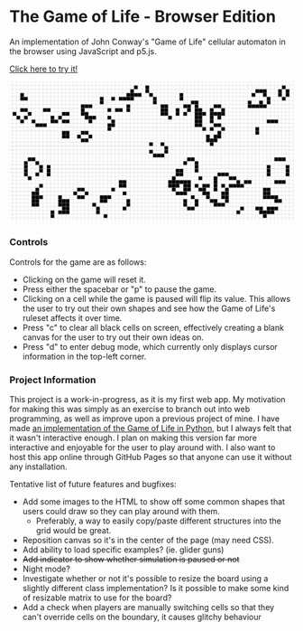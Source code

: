 # The Game of Life - Browser Edition
An implementation of John Conway's "Game of Life" cellular automaton in the browser using JavaScript and p5.js.

[Click here to try it!](https://zgell.github.io/game-of-life-js/)

![A screenshot of the Game of Life](./img/teaser.png)

### Controls

Controls for the game are as follows:
- Clicking on the game will reset it.
- Press either the spacebar or "p" to pause the game.
- Clicking on a cell while the game is paused will flip its value. This allows the user to try out their own shapes and see how the Game of Life's ruleset affects it over time.
- Press "c" to clear all black cells on screen, effectively creating a blank canvas for the user to try out their own ideas on.
- Press "d" to enter debug mode, which currently only displays cursor information in the top-left corner.

### Project Information

This project is a work-in-progress, as it is my first web app. My motivation for making this was simply as an exercise to branch out into web programming, as well as improve upon a previous project of mine.
I have made [an implementation of the Game of Life in Python](https://github.com/Zgell/game-of-life-python), but I always felt that it wasn't interactive enough. I plan on making this version far more interactive and enjoyable for the user to play around with. I also want to host this app online through GitHub Pages so that anyone can use it without any installation.

Tentative list of future features and bugfixes:
- Add some images to the HTML to show off some common shapes that users could draw so they can play around with them.
    - Preferably, a way to easily copy/paste different structures into the grid would be great.
- Reposition canvas so it's in the center of the page (may need CSS).
- Add ability to load specific examples? (ie. glider guns)
- ~~Add indicator to show whether simulation is paused or not~~
- Night mode?
- Investigate whether or not it's possible to resize the board using a slightly different class implementation? Is it possible to make some kind of resizable matrix to use for the board?
- Add a check when players are manually switching cells so that they can't override cells on the boundary, it causes glitchy behaviour